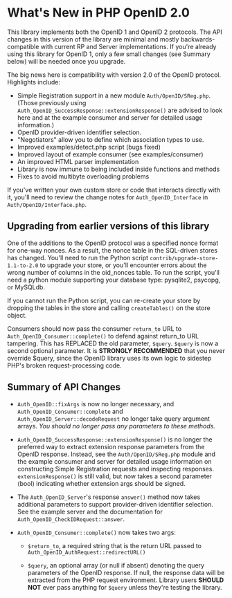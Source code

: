 What's New in PHP OpenID 2.0
============================

This library implements both the OpenID 1 and OpenID 2 protocols.  The
API changes in this version of the library are minimal and mostly
backwards-compatible with current RP and Server implementations.  If
you're already using this library for OpenID 1, only a few small
changes (see Summary below) will be needed once you upgrade.

The big news here is compatibility with version 2.0 of the OpenID
protocol.  Highlights include:

 * Simple Registration support in a new module `Auth/OpenID/SReg.php`.
   (Those previously using
   `Auth_OpenID_SuccessResponse::extensionResponse()` are advised to
   look here and at the example consumer and server for detailed usage
   information.)
 * OpenID provider-driven identifier selection.
 * "Negotiators" allow you to define which association types to use.
 * Improved examples/detect.php script (bugs fixed)
 * Improved layout of example consumer (see examples/consumer)
 * An improved HTML parser implementation
 * Library is now immune to being included inside functions and
   methods
 * Fixes to avoid multibyte overloading problems

If you've written your own custom store or code that interacts
directly with it, you'll need to review the change notes for
`Auth_OpenID_Interface` in `Auth/OpenID/Interface.php`.


Upgrading from earlier versions of this library
-----------------------------------------------

One of the additions to the OpenID protocol was a specified nonce
format for one-way nonces.  As a result, the nonce table in the
SQL-driven stores has changed.  You'll need to run the Python script
`contrib/upgrade-store-1.1-to-2.0` to upgrade your store, or you'll
encounter errors about the wrong number of columns in the oid_nonces
table.  To run the script, you'll need a python module supporting your
database type: pysqlite2, psycopg, or MySQLdb.

If you cannot run the Python script, you can re-create your store by
dropping the tables in the store and calling `createTables()` on the
store object.

Consumers should now pass the consumer `return_to` URL to
`Auth_OpenID_Consumer::complete()` to defend against return_to URL
tampering.  This has REPLACED the old parameter, `$query`. `$query` is
now a second optional parameter.  It is **STRONGLY RECOMMENDED** that you
never override $query, since the OpenID library uses its own logic to
sidestep PHP's broken request-processing code.


Summary of API Changes
----------------------

 - `Auth_OpenID::fixArgs` is now no longer necessary, and
`Auth_OpenID_Consumer::complete` and `Auth_OpenID_Server::decodeRequest`
no longer take query argument arrays.  *You should no longer pass any
parameters to these methods.*

 - `Auth_OpenID_SuccessResponse::extensionResponse()` is no longer the
preferred way to extract extension response parameters from the OpenID
response.  Instead, see the `Auth/OpenID/SReg.php` module and the
example consumer and server for detailed usage information on
constructing Simple Registration requests and inspecting responses.
`extensionResponse()` is still valid, but now takes a second parameter
(bool) indicating whether extension args should be signed.

 - The `Auth_OpenID_Server`'s response `answer()` method now takes
additional parameters to support provider-driven identifier selection.
See the example server and the documentation for
`Auth_OpenID_CheckIDRequest::answer`.

- `Auth_OpenID_Consumer::complete()` now takes two args:

   - `$return_to`, a required string that is the return URL passed to
     `Auth_OpenID_AuthRequest::redirectURL()`

   - `$query`, an optional array (or null if absent) denoting the query
     parameters of the OpenID response.  If null, the response data
     will be extracted from the PHP request environment.  Library
     users **SHOULD NOT** ever pass anything for `$query` unless they're
     testing the library.
